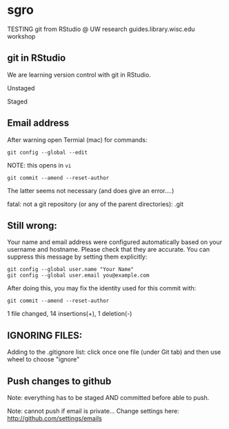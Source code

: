 # sgro
TESTING git from RStudio @ UW research guides.library.wisc.edu workshop

## git in RStudio

We are learning version control with git in RStudio.

Unstaged

Staged

## Email address

After warning open Termial (mac) for commands:

`git config --global --edit`

NOTE: this opens in `vi`

`git commit --amend --reset-author`

The latter seems not necessary (and does give an error....)

fatal: not a git repository (or any of the parent directories): .git

## Still wrong:
Your name and email address were configured automatically based
on your username and hostname. Please check that they are accurate.
You can suppress this message by setting them explicitly:

    git config --global user.name "Your Name"
    git config --global user.email you@example.com

After doing this, you may fix the identity used for this commit with:

    git commit --amend --reset-author

 1 file changed, 14 insertions(+), 1 deletion(-)
 
## IGNORING FILES: 

Adding to the .gitignore list: click once one file (under Git tab) and then use wheel to choose "ignore"

## Push changes to github

Note: everything has to be staged AND committed before able to push.

Note: cannot push if email is private...
Change settings here: http://github.com/settings/emails   
